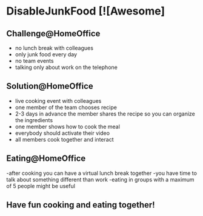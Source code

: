 
# DisableJunkFood [![Awesome]

## Challenge@HomeOffice
- no lunch break with colleagues
- only junk food every day
- no team events
- talking only about work on the telephone

## Solution@HomeOffice
- live cooking event with colleagues
- one member of the team chooses recipe
- 2-3 days in advance the member shares the recipe so you can organize the ingredients
- one member shows how to cook the meal
- everybody should activate their video
- all members cook together and interact

## Eating@HomeOffice
-after cooking you can have a virtual lunch break together
-you have time to talk about something different than work
-eating in groups with a maximum of 5 people might be useful

## Have fun cooking and eating together!
